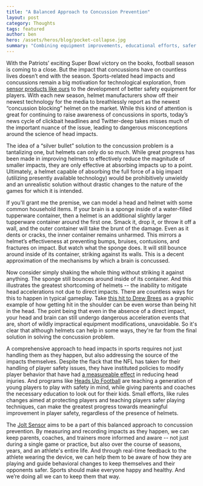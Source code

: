 ```yaml
---
title: "A Balanced Approach to Concussion Prevention"
layout: post
category: Thoughts
tags: featured
author: ben
hero: /assets/heros/blog/pocket-collapse.jpg
summary: "Combining equipment improvements, educational efforts, safer playing styles, and trackable safety statistics to improve player safety."
---
```


With the Patriots’ exciting Super Bowl victory on the books, football season is coming to a close. But the impact that concussions have on countless lives doesn’t end with the season. Sports-related head impacts and concussions remain a big motivation for technological exploration, from [sensor products like ours](/) to the development of better safety equipment for players. With each new season, helmet manufacturers show off their newest technology for the media to breathlessly report as the newest “concussion blocking” helmet on the market. While this kind of attention is great for continuing to raise awareness of concussions in sports, today’s news cycle of clickbait headlines and Twitter-deep takes misses much of the important nuance of the issue, leading to dangerous misconceptions around the science of head impacts.

The idea of a “silver bullet” solution to the concussion problem is a tantalizing one, but  helmets can only do so much. While great progress has been made in improving helmets to effectively reduce the magnitude of smaller impacts, they are only effective at absorbing impacts up to a point. Ultimately, a helmet capable of absorbing the full force of a big impact (utilizing presently available technology) would be prohibitively unwieldy and an unrealistic solution without drastic changes to the nature of the games for which it is intended.

If you'll grant me the premise, we can model a head and helmet with some common household items. If your brain is a sponge inside of a water-filled tupperware container, then a helmet is an additional slightly larger tupperware container around the first one. Smack it, drop it, or throw it off a wall, and the outer container will take the brunt of the damage. Even as it dents or cracks, the inner container remains unharmed. This mirrors a helmet’s effectiveness at preventing bumps, bruises, contusions, and fractures on impact. But watch what the sponge does. It will still bounce around inside of its container, striking against its walls. This is a decent approximation of the mechanisms by which a brain is concussed.

Now consider simply shaking the whole thing without striking it against anything. The sponge still bounces around inside of its container. And this illustrates the greatest shortcoming of helmets -- the inability to mitigate head accelerations not due to direct impacts. There are countless ways for this to happen in typical gameplay. Take [this hit to Drew Brees](http://ftw.usatoday.com/2013/11/ahmad-brooks-drew-brees-gif) as a graphic example of how getting hit in the shoulder can be even worse than being hit in the head. The point being that even in the absence of a direct impact, your head and brain can still undergo dangerous acceleration events that are, short of wildly impractical equipment modifications, unavoidable. So it's clear that although helmets can help in some ways, they're far from the final solution in solving the concussion problem.

A comprehensive approach to head impacts in sports requires not just handling them as they happen, but also addressing the source of the impacts themselves. Despite the flack that the NFL has taken for their handling of player safety issues, they have instituted policies to modify player behavior that have had [a measureable effect](http://www.huffingtonpost.com/2015/01/29/nfl-concussions-2014-season-2015_n_6573260.html) in reducing head injuries. And programs like [Heads Up Football](http://usafootball.com/headsup) are teaching a generation of young players to play with safety in mind, while giving parents and coaches the necessary education to look out for their kids. Small efforts, like rules changes aimed at protecting players and teaching players safer playing techniques, can make the greatest progress towards meaningful improvement in player safety, regardless of the presence of helmets.

The [Jolt Sensor](/) aims to be a part of this balanced approach to concussion prevention. By measuring and recording impacts as they happen, we can keep parents, coaches, and trainers more informed and aware -- not just during a single game or practice, but also over the course of seasons, years, and an athlete's entire life. And through real-time feedback to the athlete wearing the device, we can help them to be aware of how they are playing and guide behavioral changes to keep themselves and their opponents safer. Sports should make everyone happy and healthy. And we’re doing all we can to keep them that way.